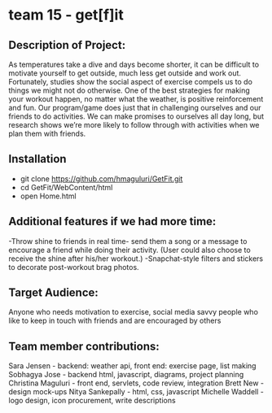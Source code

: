 # team 15 - get[f]it

## Description of Project:

As temperatures take a dive and days become shorter, it can be difficult to motivate yourself to get outside, much less get outside and work out. Fortunately, studies show the social aspect of exercise compels us to do things we might not do otherwise. One of the best strategies for making your workout happen, no matter what the weather, is positive reinforcement and fun. Our program/game does just that in challenging ourselves and our friends to do activities.
We can make promises to ourselves all day long, but research shows we’re more likely to follow through with activities when we plan them with friends.

## Installation

* git clone https://github.com/hmaguluri/GetFit.git
* cd GetFit/WebContent/html
* open Home.html

## Additional features if we had more time:
-Throw shine to friends in real time- send them a song or a message to encourage a friend while doing their activity. (User could also choose to receive the shine after his/her workout.)  -Snapchat-style filters and stickers to decorate post-workout brag photos.


## Target Audience:

Anyone who needs motivation to exercise, social media savvy people who like to keep in touch with friends and are encouraged by others


## Team member contributions:
Sara Jensen - backend: weather api, front end: exercise page, list making
Sobhagya Jose - backend html, javascript, diagrams, project planning
Christina Maguluri - front end, servlets, code review, integration
Brett New - design mock-ups
Nitya Sankepally - html, css, javascript
Michelle Waddell - logo design, icon procurement, write descriptions
